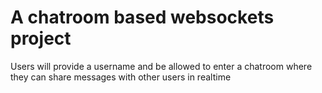 # A chatroom based websockets project

Users will provide a username and be allowed to enter a chatroom where they can share messages with other users in realtime